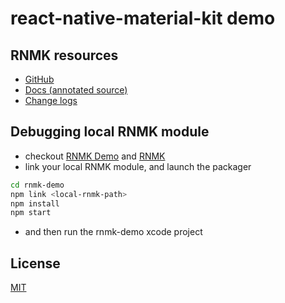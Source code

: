 # react-native-material-kit demo

## RNMK resources
- [GitHub][gh]
- [Docs (annotated source)][docs]
- [Change logs][releases]

## Debugging local RNMK module

- checkout [RNMK Demo] and [RNMK][gh]
- link your local RNMK module, and launch the packager
```sh
cd rnmk-demo
npm link <local-rnmk-path>
npm install
npm start
```
- and then run the rnmk-demo xcode project

## License
[MIT][license]

[RNMK Demo]: https://github.com/xinthink/rnmk-demo
[gh]: https://github.com/xinthink/react-native-material-kit
[docs]: http://xinthink.github.io/react-native-material-kit/docs/index.html
[releases]: https://github.com/xinthink/react-native-material-kit/releases
[license]: https://raw.githubusercontent.com/xinthink/react-native-material-kit/master/LICENSE.md
